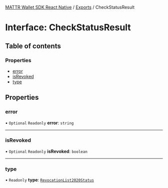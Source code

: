[MATTR Wallet SDK React Native](../README.md) / [Exports](../modules.md) / CheckStatusResult

# Interface: CheckStatusResult

## Table of contents

### Properties

- [error](CheckStatusResult.md#error)
- [isRevoked](CheckStatusResult.md#isrevoked)
- [type](CheckStatusResult.md#type)

## Properties

### error

• `Optional` `Readonly` **error**: `string`

___

### isRevoked

• `Optional` `Readonly` **isRevoked**: `boolean`

___

### type

• `Readonly` **type**: [`RevocationList2020Status`](../enums/CredentialStatusType.md#revocationlist2020status)
